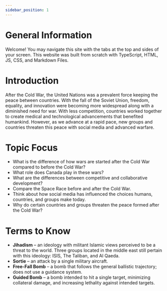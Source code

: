 ```yaml
---
sidebar_position: 1
---
```


# General Information

Welcome! You may navigate this site with the tabs at the top and sides of your screen. This website was built from scratch with TypeScript, HTML, JS, CSS, and Markdown Files.

# Introduction

After the Cold War, the United Nations was a prevalent force keeping the peace between countries. With the fall of the Soviet Union, freedom, equality, and innovation were becoming more widespread along with a diminished need for war. With less competition, countries worked together to create medical and technological advancements that benefited humankind. However, as we advance at a rapid pace, new groups and countries threaten this peace with social media and advanced warfare.

# Topic Focus

-	What is the difference of how wars are started after the Cold War compared to before the Cold War?
-	What role does Canada play in these wars?
-	What are the differences between competitive and collaborative development?
-	Compare the Space Race before and after the Cold War.
-	Think about how social media has influenced the choices humans, countries, and groups make today.
-	Why do certain countries and groups threaten the peace formed after the Cold War?

# Terms to Know

-	**Jihadism** – an ideology with militant Islamic views perceived to be a threat to the world. Three groups located in the middle east still pertain with this ideology: ISIS, The Taliban, and Al Qaeda.
-	**Sortie** – an attack by a single military aircraft.
-	**Free-Fall Bomb** – a bomb that follows the general ballistic trajectory; does not use a guidance system.
-	**Guided Bomb** – a bomb intended to hit a single target, minimizing collateral damage, and increasing lethality against intended targets.
